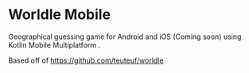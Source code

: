 # Worldle Mobile

Geographical guessing game for Android and iOS (Coming soon) using Kotlin Mobile Multiplatform .

Based off of https://github.com/teuteuf/worldle
